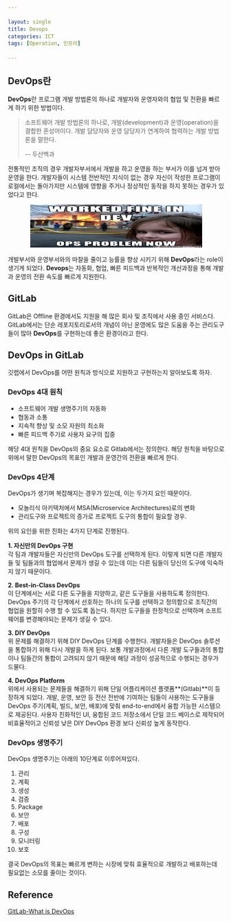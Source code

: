 ```yaml
---

layout: single
title: Devops
categories: ICT
tags: [Operation, 인프라]

--- 
```


## DevOps란

**DevOps**란 프로그램 개발 방법론의 하나로 개발자와 운영자와의 협업 및 전환을 빠르게 하기 위한 방법이다.

> 소프트웨어 개발 방법론의 하나로, 개발(development)과 운영(operation)을 결합한 혼성어이다. 개발 담당자와 운영 담당자가 연계하여 협력하는 개발 방법론을 말한다.
>
> -- 두산백과

전통적인 조직의 경우 개발자부서에서 개발을 하고 운영을 하는 부서가 이를 넘겨 받아 운영을 한다. 개발자들이 시스템 전반적인 지식이 없는 경우 자신이 작성한 프로그램이 로컬에서는 돌아가지만 시스템에 영향을 주거나 정상적인 동작을 하지 못하는 경우가 있었다고 한다.

<p align="center"><img src="/img/ICT/DevOps/devvsops.jpeg" height="100px" width="400px"></p>

개발부서와 운영부서와의 마찰을 줄이고 능률을 향상 시키기 위해 **DevOps**라는 role이 생기게 되었다. 
**Devops**는 자동화, 협업, 빠른 피드백과 반복적인 개선과정을 통해 개발과 운영의 전환 속도를 빠르게 지원한다.

## GitLab

GitLab은 Offline 환경에서도 지원을 해 많은 회사 및 조직에서 사용 중인 서비스다. GitLab에서는 단순 레포지토리로서의 개념이 아닌 운영에도 많은 도움을 주는 관리도구들이 많아 **DevOps**를 구현하는데 좋은 환경이라고 한다. 

## DevOps in GitLab

깃랩에서 DevOps를 어떤 원칙과 방식으로 지원하고 구현하는지 알아보도록 하자.

### **DevOps 4대 원칙**
- 소프트웨어 개발 생명주기의 자동화
- 협동과 소통
- 지속적 향상 및 소모 자원의 최소화
- 빠른 피드백 주기로 사용자 요구의 집중

해당 4대 원칙을 DevOps의 중요 요소로 Gitlab에서는 정의한다. 해당 원칙을 바탕으로 위에서 말한 DevOps의 목표인 개발과 운영간의 전환을 빠르게 한다.

### **DevOps 4단계**

DevOps가 생기며 복잡해지는 경우가 있는데, 이는 두가지 요인 때문이다.

- 모놀리식 아키텍처에서 MSA(Microservice Architectures)로의 변화
- 관리도구와 프로젝트의 증가로 프로젝트 도구의 통합이 필요할 경우.

위의 요인을 위한 진화는 4가지 단계로 진행된다.

   **1. 자신만의 DevOps 구현**  
   각 팀과 개발자들은 자신만의 DevOps 도구를 선택하게 된다. 이렇게 되면 다른 개발자들 및 팀들과의 협업에서 문제가 생길 수 있는데 이는 다른 팀들이 당신의 도구에 익숙하지 않기 때문이다.  

   **2. Best-in-Class DevOps**  
   이 단계에서는 서로 다른 도구들을 지양하고, 같은 도구들을 사용하도록 정의한다. DevOps 주기의 각 단계에서 선호하는 하나의 도구를 선택하고 정의함으로 조직간의 협업을 원할히 수행 할 수 있도록 돕는다. 하지만 도구들을 한정적으로 선택하며 소프트웨어를 변경해야되는 문제가 생길 수 있다.  

   **3. DIY DevOps**  
   위 문제를 해결하기 위해 DIY DevOps 단계를 수행한다. 개발자들은 DevOps 솔루션을 통합하기 위해 다시 개발을 하게 된다. 보통 개발과정에서 다른 개발 도구들과의 통합이나 팀들간의 통합이 고려되지 않기 때문에 해당 과정이 성공적으로 수행되는 경우가 드물다.  

   **4. DevOps Platform**  
   위에서 사용되는 문제들을 해결하기 위해 단일 어플리케이션 플랫폼**(Gitlab)**이 등장하게 되었다. 개발, 운영, 보안 등 전산 전반에 기여하는 팀들이 사용하는 도구들을 DevOps 주기(계획, 빌드, 보안, 배포)에 맞춰 end-to-end에서 융합 가능한 시스템으로 제공된다. 사용자 친화적인 UI, 융합된 코드 저장소에서 단일 코드 베이스로 제작되어 비효율적이고 신뢰성 낮은 DIY DevOps 환경 보다 신뢰성 높게 동작한다. 
   
### **DevOps 생명주기**

DevOps 생명주기는 아래의 10단계로 이루어져있다.

1. 관리
2. 계획
3. 생성
4. 검증
5. Package
6. 보안
7. 배포
8. 구성
9. 모니터링
10. 보호

결국 DevOps의 목표는 빠르게 변하는 시장에 맞춰 효율적으로 개발하고 배포하는데 필요없는 소모를 줄이는 것이다.

## Reference

[GitLab-What is DevOps](https://about.gitlab.com/topics/devops/#what-is-a-dev-ops-platform)